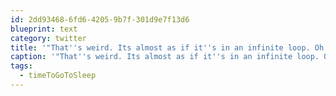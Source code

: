 ```yaml
---
id: 2dd93468-6fd6-4205-9b7f-301d9e7f13d6
blueprint: text
category: twitter
title: '"That''s weird. Its almost as if it''s in an infinite loop. Oh wait, it IS." #timeToGoToSleep'
caption: '"That''s weird. Its almost as if it''s in an infinite loop. Oh wait, it IS." <span class="hashtag hashtag_local">#<a href="http://tweettemp.darylchymko.ca/?tag=timetogotosleep">timeToGoToSleep</a>'
tags:
  - timeToGoToSleep
---
```

